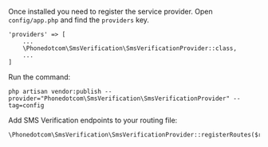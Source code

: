 Once installed you need to register the service provider. Open `config/app.php` and find the `providers` key.

```
'providers' => [
    ...
    \Phonedotcom\SmsVerification\SmsVerificationProvider::class,
    ...
]
```

Run the command:

```
php artisan vendor:publish --provider="Phonedotcom\SmsVerification\SmsVerificationProvider" --tag=config
```

Add SMS Verification endpoints to your routing file:

```
\Phonedotcom\SmsVerification\SmsVerificationProvider::registerRoutes($router);
```